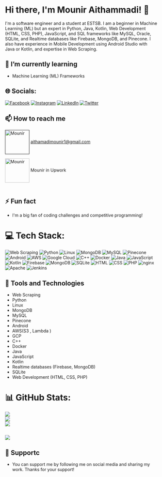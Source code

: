 # Hi there, I'm Mounir Aithammadi! 👋

I'm a software engineer and a student at ESTSB. I am a beginner in Machine Learning (ML) but an expert in Python, Java, Kotlin, Web Development (HTML, CSS, PHP), JavaScript, and SQL frameworks like MySQL, Oracle, SQLite, and Realtime databases like Firebase, MongoDB, and Pinecone. I also have experience in Mobile Development using Android Studio with Java or Kotlin, and expertise in Web Scraping.

## 🌱 I’m currently learning
- Machine Learning (ML) Frameworks

## 🌐 Socials:
[![Facebook](https://img.shields.io/badge/Facebook-%231877F2.svg?logo=Facebook&logoColor=white)](https://facebook.com/aithamadimounir) [![Instagram](https://img.shields.io/badge/Instagram-%23E4405F.svg?logo=Instagram&logoColor=white)](https://instagram.com/mounir_aithammadi5) [![LinkedIn](https://img.shields.io/badge/LinkedIn-%230077B5.svg?logo=linkedin&logoColor=white)](https://linkedin.com/in/aithamadimounir) [![Twitter](https://img.shields.io/badge/Twitter-%231DA1F2.svg?logo=Twitter&logoColor=white)](https://twitter.com/mounir519) 

## 📫 How to reach me
 <a href="" target="blank"><img align="center" src="https://cdn1.iconfinder.com/data/icons/google-new-logos-1/32/gmail_new_logo-512.png" alt="Mounir" height="80" width="80" /></a> aithamadimounir1@gmail.com
<!-- - <-- - - <a href="" target="blank"><img align="center" src="" alt="Mounir" height="30" width="40" /></a>--> 
 <a href="https://www.upwork.com/freelancers/~010b16ef15daa2b769" target="blank"><img align="center" src="https://imgs.search.brave.com/WoAeEgb4m4Mga1wl6COZZGUwwJFtJJtkFCWekEHwW64/rs:fit:512:512:1/g:ce/aHR0cHM6Ly9jZG4u/aWNvbi1pY29ucy5j/b20vaWNvbnMyLzI2/OTkvUE5HLzUxMi91/cHdvcmtfbG9nb19p/Y29uXzE3MDMxMC5w/bmc" alt="Mounir" height="80" width="80" /></a> Mounir in Upwork <br><br>

## ⚡ Fun fact
- I'm a big fan of coding challenges and competitive programming!
# 💻 Tech Stack:
![Web Scraping](https://img.shields.io/badge/Web%20Scraping-%23000000.svg?style=plastic&logo=web-scraper&logoColor=white) ![Python](https://img.shields.io/badge/python-3670A0?style=plastic&logo=python&logoColor=ffdd54) ![Linux](https://img.shields.io/badge/Linux-FCC624?style=plastic&logo=linux&logoColor=black) ![MongoDB](https://img.shields.io/badge/MongoDB-%234ea94b.svg?style=plastic&logo=mongodb&logoColor=white) ![MySQL](https://img.shields.io/badge/MySQL-%2300758F.svg?style=plastic&logo=mysql&logoColor=white) ![Pinecone](https://img.shields.io/badge/Pinecone-%234CC61E.svg?style=plastic&logo=pinecone&logoColor=white) ![Android](https://img.shields.io/badge/Android-%233DDC84.svg?style=plastic&logo=android&logoColor=white) ![AWS](https://img.shields.io/badge/AWS-%23FF9900.svg?style=plastic&logo=amazon-aws&logoColor=white) ![Google Cloud](https://img.shields.io/badge/Google%20Cloud-%234285F4.svg?style=plastic&logo=google-cloud&logoColor=white) ![C++](https://img.shields.io/badge/C++-%2300599C.svg?style=plastic&logo=c%2B%2B&logoColor=white) ![Docker](https://img.shields.io/badge/docker-%230db7ed.svg?style=plastic&logo=docker&logoColor=white) ![Java](https://img.shields.io/badge/java-%23ED8B00.svg?style=plastic&logo=java&logoColor=white) ![JavaScript](https://img.shields.io/badge/javascript-%23323330.svg?style=plastic&logo=javascript&logoColor=%23F7DF1E) ![Kotlin](https://img.shields.io/badge/Kotlin-%230095D5.svg?style=plastic&logo=kotlin&logoColor=white) ![Firebase](https://img.shields.io/badge/firebase-%23039BE5.svg?style=plastic&logo=firebase) ![MongoDB](https://img.shields.io/badge/MongoDB-%234ea94b.svg?style=plastic&logo=mongodb&logoColor=white) ![SQLite](https://img.shields.io/badge/SQLite-%23003B57.svg?style=plastic&logo=sqlite&logoColor=white) ![HTML](https://img.shields.io/badge/HTML-%23E34F26.svg?style=plastic&logo=html5&logoColor=white) ![CSS](https://img.shields.io/badge/CSS-%231572B6.svg?style=plastic&logo=css3&logoColor=white) ![PHP](https://img.shields.io/badge/PHP-%23777BB4.svg?style=plastic&logo=php&logoColor=white) ![nginx](https://img.shields.io/badge/nginx-%23009639.svg?style=plastic&logo=nginx&logoColor=white) ![Apache](https://img.shields.io/badge/apache-%23D42029.svg?style=plastic&logo=apache&logoColor=white) ![Jenkins](https://img.shields.io/badge/jenkins-%232C5263.svg?style=plastic&logo=jenkins&logoColor=white)

## 🔧 Tools and Technologies
- Web Scraping
- Python
- Linux
- MongoDB
- MySQL
- Pinecone
- Android
- AWS(S3 , Lambda )
- GCP
- C++
- Docker
- Java
- JavaScript
- Kotlin
- Realtime databases (Firebase, MongoDB)
- SQLite
- Web Development (HTML, CSS, PHP)
# 📊 GitHub Stats:
![](https://github-readme-stats.vercel.app/api?username=Mouniraithammadi&theme=dark&hide_border=false&include_all_commits=true&count_private=true)<br/>
![](https://github-readme-streak-stats.herokuapp.com/?user=Mouniraithammadi&theme=dark&hide_border=false)<br/>
![](https://github-readme-stats.vercel.app/api/top-langs/?username=Mouniraithammadi&theme=dark&hide_border=false&include_all_commits=true&count_private=true&layout=compact)

## [![](https://visitcount.itsvg.in/api?id=MOUNIR&label=Profile%20Views&color=1&icon=2&pretty=true)](https://visitcount.itsvg.in)
## 🤝 Supportc  
- You can support me by following me on social media and sharing my work. Thanks for your support!
